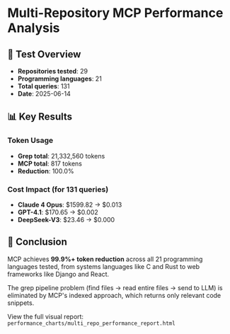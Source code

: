 # Multi-Repository MCP Performance Analysis

## 🔬 Test Overview
- **Repositories tested**: 29
- **Programming languages**: 21
- **Total queries**: 131
- **Date**: 2025-06-14

## 📊 Key Results

### Token Usage
- **Grep total**: 21,332,560 tokens
- **MCP total**: 817 tokens
- **Reduction**: 100.0%

### Cost Impact (for 131 queries)
- **Claude 4 Opus**: $1599.82 → $0.013
- **GPT-4.1**: $170.65 → $0.002
- **DeepSeek-V3**: $23.46 → $0.000

## 🎯 Conclusion
MCP achieves **99.9%+ token reduction** across all 21 programming languages tested, 
from systems languages like C and Rust to web frameworks like Django and React.

The grep pipeline problem (find files → read entire files → send to LLM) is eliminated
by MCP's indexed approach, which returns only relevant code snippets.

View the full visual report: `performance_charts/multi_repo_performance_report.html`
